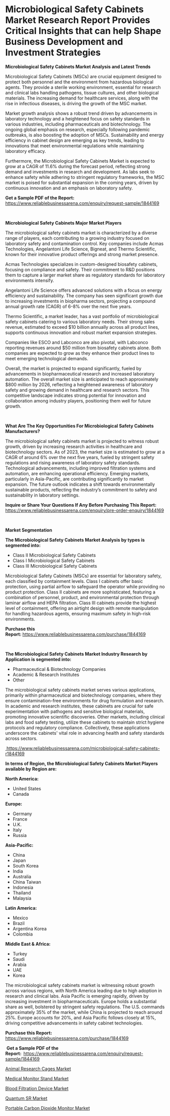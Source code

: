 <p><h1>Microbiological Safety Cabinets Market Research Report Provides Critical Insights that can help Shape Business Development and Investment Strategies</h1></p><p><strong>Microbiological Safety Cabinets Market Analysis and Latest Trends</strong></p>
<p><p>Microbiological Safety Cabinets (MSCs) are crucial equipment designed to protect both personnel and the environment from hazardous biological agents. They provide a sterile working environment, essential for research and clinical labs handling pathogens, tissue cultures, and other biological materials. The increasing demand for healthcare services, along with the rise in infectious diseases, is driving the growth of the MSC market.</p><p>Market growth analysis shows a robust trend driven by advancements in laboratory technology and a heightened focus on safety standards in various industries, including pharmaceuticals and biotechnology. The ongoing global emphasis on research, especially following pandemic outbreaks, is also boosting the adoption of MSCs. Sustainability and energy efficiency in cabinet design are emerging as key trends, leading to innovations that meet environmental regulations while maintaining laboratory efficacy.</p><p>Furthermore, the Microbiological Safety Cabinets Market is expected to grow at a CAGR of 11.6% during the forecast period, reflecting strong demand and investments in research and development. As labs seek to enhance safety while adhering to stringent regulatory frameworks, the MSC market is poised for substantial expansion in the coming years, driven by continuous innovation and an emphasis on laboratory safety.</p></p>
<p><strong>Get a Sample PDF of the Report:&nbsp;</strong> <a href="https://www.reliablebusinessarena.com/enquiry/request-sample/1844169?utm_campaign=2110&utm_medium=2&utm_source=Github&utm_content=ia&utm_term=03032025&utm_id=microbiological-safety-cabinets">https://www.reliablebusinessarena.com/enquiry/request-sample/1844169</a></p>
<p>&nbsp;</p>
<p><strong>Microbiological Safety Cabinets Major Market Players</strong></p>
<p><p>The microbiological safety cabinets market is characterized by a diverse range of players, each contributing to a growing industry focused on laboratory safety and contamination control. Key companies include Acmas Technologies, Angelantoni Life Science, Bigneat, and Thermo Scientific, known for their innovative product offerings and strong market presence.</p><p>Acmas Technologies specializes in custom-designed biosafety cabinets, focusing on compliance and safety. Their commitment to R&D positions them to capture a larger market share as regulatory standards for laboratory environments intensify.</p><p>Angelantoni Life Science offers advanced solutions with a focus on energy efficiency and sustainability. The company has seen significant growth due to increasing investments in biopharma sectors, projecting a compound annual growth rate (CAGR) of 6-8% over the next five years.</p><p>Thermo Scientific, a market leader, has a vast portfolio of microbiological safety cabinets catering to various laboratory needs. Their strong sales revenue, estimated to exceed $10 billion annually across all product lines, supports continuous innovation and robust market expansion strategies.</p><p>Companies like ESCO and Labconco are also pivotal, with Labconco reporting revenues around $50 million from biosafety cabinets alone. Both companies are expected to grow as they enhance their product lines to meet emerging technological demands.</p><p>Overall, the market is projected to expand significantly, fueled by advancements in biopharmaceutical research and increased laboratory automation. The overall market size is anticipated to reach approximately $800 million by 2026, reflecting a heightened awareness of laboratory safety and growing demand in healthcare and research sectors. This competitive landscape indicates strong potential for innovation and collaboration among industry players, positioning them well for future growth.</p></p>
<p>&nbsp;</p>
<p><strong>What Are The Key Opportunities For Microbiological Safety Cabinets Manufacturers?</strong></p>
<p><p>The microbiological safety cabinets market is projected to witness robust growth, driven by increasing research activities in healthcare and biotechnology sectors. As of 2023, the market size is estimated to grow at a CAGR of around 6% over the next five years, fueled by stringent safety regulations and rising awareness of laboratory safety standards. Technological advancements, including improved filtration systems and automation, are enhancing operational efficiency. Emerging markets, particularly in Asia-Pacific, are contributing significantly to market expansion. The future outlook indicates a shift towards environmentally sustainable products, reflecting the industry’s commitment to safety and sustainability in laboratory settings.</p></p>
<p><strong>Inquire or Share Your Questions If Any Before Purchasing This Report:</strong> <a href="https://www.reliablebusinessarena.com/enquiry/pre-order-enquiry/1844169?utm_campaign=2110&utm_medium=2&utm_source=Github&utm_content=ia&utm_term=03032025&utm_id=microbiological-safety-cabinets">https://www.reliablebusinessarena.com/enquiry/pre-order-enquiry/1844169</a></p>
<p>&nbsp;</p>
<p><strong>Market Segmentation</strong></p>
<p><strong>The Microbiological Safety Cabinets Market Analysis by types is segmented into:</strong></p>
<p><ul><li>Class II Microbiological Safety Cabinets</li><li>Class I Microbiological Safety Cabinets</li><li>Class III Microbiological Safety Cabinets</li></ul></p>
<p><p>Microbiological Safety Cabinets (MSCs) are essential for laboratory safety, each classified by containment levels. Class I cabinets offer basic protection, using partial airflow to safeguard the operator while providing no product protection. Class II cabinets are more sophisticated, featuring a combination of personnel, product, and environmental protection through laminar airflow and HEPA filtration. Class III cabinets provide the highest level of containment, offering an airtight design with remote manipulation for handling hazardous agents, ensuring maximum safety in high-risk environments.</p></p>
<p><strong>Purchase this Report:&nbsp;</strong><a href="https://www.reliablebusinessarena.com/purchase/1844169?utm_campaign=2110&utm_medium=2&utm_source=Github&utm_content=ia&utm_term=03032025&utm_id=microbiological-safety-cabinets">https://www.reliablebusinessarena.com/purchase/1844169</a></p>
<p>&nbsp;</p>
<p><strong>The Microbiological Safety Cabinets Market Industry Research by Application is segmented into:</strong></p>
<p><ul><li>Pharmaceutical & Biotechnology Companies</li><li>Academic & Research Institutes</li><li>Other</li></ul></p>
<p><p>The microbiological safety cabinets market serves various applications, primarily within pharmaceutical and biotechnology companies, where they ensure contamination-free environments for drug formulation and research. In academic and research institutes, these cabinets are crucial for safe experimentation with pathogens and sensitive biological materials, promoting innovative scientific discoveries. Other markets, including clinical labs and food safety testing, utilize these cabinets to maintain strict hygiene protocols and regulatory compliance. Collectively, these applications underscore the cabinets' vital role in advancing health and safety standards across sectors.</p></p>
<p><a href="https://www.reliablebusinessarena.com/microbiological-safety-cabinets-r1844169?utm_campaign=2110&utm_medium=2&utm_source=Github&utm_content=ia&utm_term=03032025&utm_id=microbiological-safety-cabinets">&nbsp;https://www.reliablebusinessarena.com/microbiological-safety-cabinets-r1844169</a></p>
<p><strong>In terms of Region, the Microbiological Safety Cabinets Market Players available by Region are:</strong></p>
<p>
    <p> <strong> North America: </strong>
        <ul>
            <li>United States</li>
            <li>Canada</li>
        </ul>
        </p> 
    <p> <strong> Europe: </strong>
        <ul>
            <li>Germany</li>
            <li>France</li>
            <li>U.K.</li>
            <li>Italy</li>
            <li>Russia</li>
        </ul>
        </p> 
    <p> <strong> Asia-Pacific: </strong>
        <ul>
            <li>China</li>
            <li>Japan</li>
            <li>South Korea</li>
            <li>India</li>
            <li>Australia</li>
            <li>China Taiwan</li>
            <li>Indonesia</li>
            <li>Thailand</li>
            <li>Malaysia</li>
        </ul>
        </p> 
    <p> <strong> Latin America: </strong>
        <ul>
            <li>Mexico</li>
            <li>Brazil</li>
            <li>Argentina Korea</li>
            <li>Colombia</li>
        </ul>
        </p> 
    <p> <strong> Middle East & Africa: </strong>
        <ul>
            <li>Turkey</li>
            <li>Saudi</li>
            <li>Arabia</li>
            <li>UAE</li>
            <li>Korea</li>
        </ul>
    </p>
    </p>
<p><p>The microbiological safety cabinets market is witnessing robust growth across various regions, with North America leading due to high adoption in research and clinical labs. Asia Pacific is emerging rapidly, driven by increasing investment in biopharmaceuticals. Europe holds a substantial share as well, bolstered by stringent safety regulations. The U.S. commands approximately 35% of the market, while China is projected to reach around 25%. Europe accounts for 20%, and Asia Pacific follows closely at 15%, driving competitive advancements in safety cabinet technologies.</p></p>
<p><strong>Purchase this Report: </strong><a href="https://www.reliablebusinessarena.com/purchase/1844169?utm_campaign=2110&utm_medium=2&utm_source=Github&utm_content=ia&utm_term=03032025&utm_id=microbiological-safety-cabinets">https://www.reliablebusinessarena.com/purchase/1844169</a></p>
<p>&nbsp;<strong>Get a Sample PDF of the Report:&nbsp;&nbsp;</strong><a href="https://www.reliablebusinessarena.com/enquiry/request-sample/1844169?utm_campaign=2110&utm_medium=2&utm_source=Github&utm_content=ia&utm_term=03032025&utm_id=microbiological-safety-cabinets">https://www.reliablebusinessarena.com/enquiry/request-sample/1844169</a></p>
<p><strong></strong></p>
<p><p><a href="https://github.com/denbelnmer50/Market-Research-Report-List-1/blob/main/animal-research-cages-market.md?utm_campaign=2110&utm_medium=2&utm_source=Github&utm_content=ia&utm_term=03032025&utm_id=microbiological-safety-cabinets">Animal Research Cages Market</a></p><p><a href="https://github.com/vassihucz/Market-Research-Report-List-1/blob/main/medical-monitor-stand-market.md?utm_campaign=2110&utm_medium=2&utm_source=Github&utm_content=ia&utm_term=03032025&utm_id=microbiological-safety-cabinets">Medical Monitor Stand Market</a></p><p><a href="https://github.com/rreynagjysma65/Market-Research-Report-List-1/blob/main/blood-filtration-device-market.md?utm_campaign=2110&utm_medium=2&utm_source=Github&utm_content=ia&utm_term=03032025&utm_id=microbiological-safety-cabinets">Blood Filtration Device Market</a></p><p><a href="https://github.com/krulicfidura/Market-Research-Report-List-1/blob/main/quantum-sr-market.md?utm_campaign=2110&utm_medium=2&utm_source=Github&utm_content=ia&utm_term=03032025&utm_id=microbiological-safety-cabinets">Quantum SR Market</a></p><p><a href="https://github.com/dibesnayee/Market-Research-Report-List-1/blob/main/portable-carbon-dioxide-monitor-market.md?utm_campaign=2110&utm_medium=2&utm_source=Github&utm_content=ia&utm_term=03032025&utm_id=microbiological-safety-cabinets">Portable Carbon Dioxide Monitor Market</a></p></p>